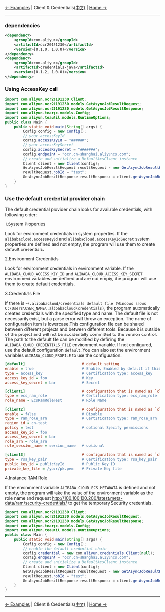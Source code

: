 [← Examples](0-Examples-EN.md) | Client & Credentials[(中文)](1-Client-CN.md) | [Home →](../../README.md)
***
### dependencies
```xml
<dependency>
    <groupId>com.aliyun</groupId>
    <artifactId>ocr20191230</artifactId>
    <version>[0.1.0, 1.0.0)</version>
</dependency>
<dependency>
    <groupId>com.aliyun</groupId>
    <artifactId>credentials-java</artifactId>
    <version>[0.1.2, 1.0.0)</version>
</dependency>
```

### Using AccessKey call

```java
import com.aliyun.ocr20191230.Client;
import com.aliyun.ocr20191230.models.GetAsyncJobResultRequest;
import com.aliyun.ocr20191230.models.GetAsyncJobResultResponse;
import com.aliyun.tearpc.models.Config;
import com.aliyun.teautil.models.RuntimeOptions;
public class Main {
    public static void main(String[] args) {
        Config config = new Config();
        // your accessKeyId
        config.accessKeyId = "######";
        // your accessKeySecret
        config.accessKeySecret = "#######";
        config.endpoint = "ocr.cn-shanghai.aliyuncs.com";
        // create and initialize a DefaultAcsClient instance
        Client client = new Client(config);
        GetAsyncJobResultRequest resultRequest = new GetAsyncJobResultRequest();
        resultRequest.jobId = "test";
        GetAsyncJobResultResponse resultResponse = client.getAsyncJobResult(resultRequest, new RuntimeOptions());
    }
}
```

### Use the default credential provider chain

The default credential provider chain looks for available credentials, with following order:

1.System Properties

Look for environment credentials in system properties. If the `alibabacloud.accessKeyId` and `alibabacloud.accessKeyIdSecret` system properties are defined and not empty, the program will use them to create default credentials.

2.Environment Credentials

Look for environment credentials in environment variable. If the `ALIBABA_CLOUD_ACCESS_KEY_ID` and `ALIBABA_CLOUD_ACCESS_KEY_SECRET` environment variables are defined and are not empty, the program will use them to create default credentials.

3.Credentials File

If there is `~/.alibabacloud/credentials default file (Windows shows C:\Users\USER_NAME\.alibabacloud\credentials)`, the program automatically creates credentials with the specified type and name. The default file is not necessarily exist, but a parse error will throw an exception. The name of configuration item is lowercase.This configuration file can be shared between different projects and between different tools. Because it is outside of the project and will not be accidentally committed to the version control. The path to the default file can be modified by defining the `ALIBABA_CLOUD_CREDENTIALS_FILE` environment variable. If not configured, use the default configuration `default`. You can also set the environment variables `ALIBABA_CLOUD_PROFILE` to use the configuration.

```ini
[default]                          # default setting
enable = true                      # Enable，Enabled by default if this option is not present
type = access_key                  # Certification type: access_key
access_key_id = foo                # Key
access_key_secret = bar            # Secret

[client1]                          # configuration that is named as `client1`
type = ecs_ram_role                # Certification type: ecs_ram_role
role_name = EcsRamRoleTest         # Role Name

[client2]                          # configuration that is named as `client2`
enable = false                     # Disable
type = ram_role_arn                # Certification type: ram_role_arn
region_id = cn-test                 
policy = test                      # optional Specify permissions
access_key_id = foo                
access_key_secret = bar            
role_arn = role_arn                
role_session_name = session_name   # optional

[client3]                          # configuration that is named as `client3`
type = rsa_key_pair                # Certification type: rsa_key_pair
public_key_id = publicKeyId        # Public Key ID
private_key_file = /your/pk.pem    # Private Key file
```
4.Instance RAM Role

If the environment variable `ALIBABA_CLOUD_ECS_METADATA` is defined and not empty, the program will take the value of the environment variable as the role name and request <http://100.100.100.200/latest/meta-data/ram/security-credentials/> to get the temporary Security credentials.

```java
import com.aliyun.ocr20191230.Client;
import com.aliyun.ocr20191230.models.GetAsyncJobResultRequest;
import com.aliyun.ocr20191230.models.GetAsyncJobResultResponse;
import com.aliyun.tearpc.models.Config;
import com.aliyun.teautil.models.RuntimeOptions;
public class Main {
    public static void main(String[] args) {
        Config config = new Config();
        // enable the default credential chain
        config.credential = new com.aliyun.credentials.Client(null);
        config.endpoint = "ocr.cn-shanghai.aliyuncs.com";
        // create and initialize a DefaultAcsClient instance
        Client client = new Client(config);
        GetAsyncJobResultRequest resultRequest = new GetAsyncJobResultRequest();
        resultRequest.jobId = "test";
        GetAsyncJobResultResponse resultResponse = client.getAsyncJobResult(resultRequest, new RuntimeOptions());
    }
}

```
***
[← Examples](0-Examples-EN.md) | Client & Credentials[(中文)](1-Client-CN.md) | [Home →](../../README.md)